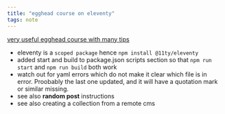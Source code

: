 ```yaml
---
title: "egghead course on eleventy"
tags: note
---
```


[very useful egghead course with many tips](https://egghead.io/lessons/11ty-create-an-eleventy-11ty-site-from-scratch)

* eleventy is a `scoped package` hence `npm install @11ty/eleventy`
* added start and build to package.json scripts section so that `npm run start` and `npm run build` both work
* watch out for yaml errors which do not make it clear which file is in error. Proobably the last one updated, and it will have a quotation mark or similar missing.
* see also **random post** instructions 
* see also creating a collection from a remote cms